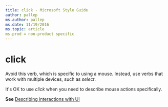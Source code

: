 ```yaml
---
title: click - Microsoft Style Guide
author: pallep
ms.author: pallep
ms.date: 11/19/2016
ms.topic: article
ms.prod = non-product specific
---
```


# click

Avoid this verb, which is specific to using a mouse. Instead, use verbs that work with multiple devices, such as *select*.

It's OK to use *click* when you need to describe mouse actions specifically.

**See** [Describing interactions with UI](/style-guide/procedures-instructions/describing-interactions-with-ui)
